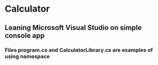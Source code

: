 # Calculator
## Leaning Microsoft Visual Studio on simple console app
### Files program.cs and CalculatorLibrary.cs are examples of using namespace 
